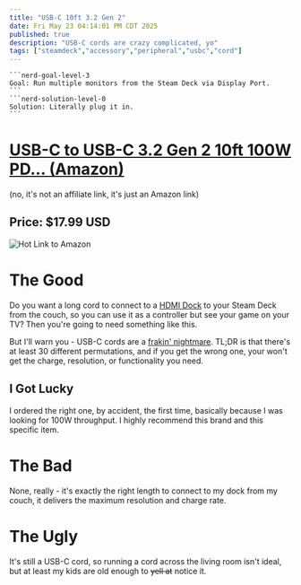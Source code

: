```yaml
---
title: "USB-C 10ft 3.2 Gen 2"
date: Fri May 23 04:14:01 PM CDT 2025
published: true
description: "USB-C cords are crazy complicated, yo"
tags: ["steamdeck","accessory","peripheral","usbc","cord"]
---
```

````flare
```nerd-goal-level-3
Goal: Run multiple monitors from the Steam Deck via Display Port.
```
```nerd-solution-level-0
Solution: Literally plug it in.
```
````
# [USB-C to USB-C 3.2 Gen 2 10ft 100W PD... (Amazon)](https://www.amazon.com/dp/B089FV33QX?ref=ppx_yo2ov_dt_b_fed_asin_title)

(no, it's not an affiliate link, it's just an Amazon link)

## Price: $17.99 USD

![Hot Link to Amazon](https://m.media-amazon.com/images/I/61qdgfRqTWL._AC_SL1500_.jpg)

# The Good

Do you want a long cord to connect to a [HDMI Dock](#/steamdeck/peripherals/park-sung-7-in-1-hdmi-docking-station) to your Steam Deck from the couch, so you can use it as a controller but see your game on your TV? Then you're going to need something like this.

But I'll warn you - USB-C cords are a [frakin' nightmare](https://learn.adafruit.com/understanding-usb-type-c-cable-types-pitfalls-and-more/cable-types-and-differences). TL;DR is that there's at least 30 different permutations, and if you get the wrong one, your won't get the charge, resolution, or functionality you need.

## I Got Lucky

I ordered the right one, by accident, the first time, basically because I was looking for 100W throughput. I highly recommend this brand and this specific item.

# The Bad

None, really - it's exactly the right length to connect to my dock from my couch, it delivers the maximum resolution and charge rate.

# The Ugly

It's still a USB-C cord, so running a cord across the living room isn't ideal, but at least my kids are old enough to ~~yell at~~ notice it.

